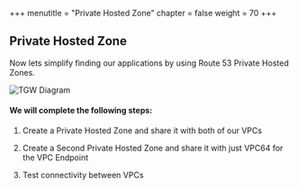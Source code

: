 +++
menutitle = "Private Hosted Zone"
chapter = false
weight = 70
+++

## Private Hosted Zone

Now lets simplify finding our applications by using Route 53 Private Hosted Zones. 


![TGW Diagram](/images/r53-diagram.png)

#### We will complete the following steps:
1. Create a Private Hosted Zone and share it with both of our VPCs

1. Create a Second Private Hosted Zone and share it with just VPC64 for the VPC Endpoint

1. Test connectivity between VPCs

